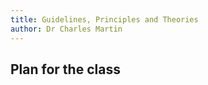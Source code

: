 ```yaml
---
title: Guidelines, Principles and Theories
author: Dr Charles Martin
---
```


## Plan for the class
